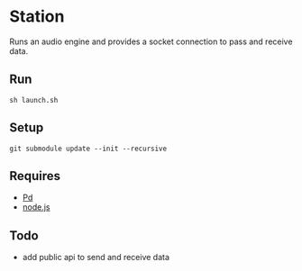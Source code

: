 Station
=======

Runs an audio engine and provides a socket connection to pass and receive data.

Run
---

	sh launch.sh

Setup
-----

	git submodule update --init --recursive

Requires
--------
  - [Pd](http://crca.ucsd.edu/~msp/software.html)
  - [node.js](http://nodejs.org/)

Todo
----

  - add public api to send and receive data
